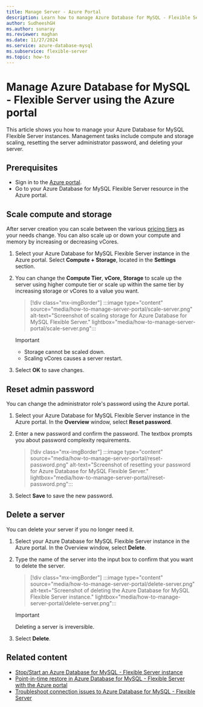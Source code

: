 ```yaml
---
title: Manage Server - Azure Portal
description: Learn how to manage Azure Database for MySQL - Flexible Server from the Azure portal.
author: SudheeshGH
ms.author: sunaray
ms.reviewer: maghan
ms.date: 11/27/2024
ms.service: azure-database-mysql
ms.subservice: flexible-server
ms.topic: how-to
---
```


# Manage Azure Database for MySQL - Flexible Server using the Azure portal

This article shows you how to manage your Azure Database for MySQL Flexible Server instances. Management tasks include compute and storage scaling, resetting the server administrator password, and deleting your server.

## Prerequisites

- Sign in to the [Azure portal](https://portal.azure.com).
- Go to your Azure Database for MySQL Flexible Server resource in the Azure portal.

## Scale compute and storage

After server creation you can scale between the various [pricing tiers](https://azure.microsoft.com/pricing/details/mysql/) as your needs change. You can also scale up or down your compute and memory by increasing or decreasing vCores.

1. Select your Azure Database for MySQL Flexible Server instance in the Azure portal. Select **Compute + Storage**, located in the **Settings** section.

1. You can change the **Compute Tier**, **vCore**, **Storage** to scale up the server using higher compute tier or scale up within the same tier by increasing storage or vCores to a value you want.

   > [!div class="mx-imgBorder"]
   > :::image type="content" source="media/how-to-manage-server-portal/scale-server.png" alt-text="Screenshot of scaling storage for Azure Database for MySQL Flexible Server." lightbox="media/how-to-manage-server-portal/scale-server.png":::

   > [!IMPORTANT]  
      > - Storage cannot be scaled down.
      > - Scaling vCores causes a server restart.

1. Select **OK** to save changes.

## Reset admin password

You can change the administrator role's password using the Azure portal.

1. Select your Azure Database for MySQL Flexible Server instance in the Azure portal. In the **Overview** window, select **Reset password**.

1. Enter a new password and confirm the password. The textbox prompts you about password complexity requirements.

   > [!div class="mx-imgBorder"]
   > :::image type="content" source="media/how-to-manage-server-portal/reset-password.png" alt-text="Screenshot of resetting your password for Azure Database for MySQL Flexible Server." lightbox="media/how-to-manage-server-portal/reset-password.png":::

1. Select **Save** to save the new password.

## Delete a server

You can delete your server if you no longer need it.

1. Select your Azure Database for MySQL Flexible Server instance in the Azure portal. In the Overview window, select **Delete**.

1. Type the name of the server into the input box to confirm that you want to delete the server.

   > [!div class="mx-imgBorder"]
   > :::image type="content" source="media/how-to-manage-server-portal/delete-server.png" alt-text="Screenshot of deleting the Azure Database for MySQL Flexible Server instance." lightbox="media/how-to-manage-server-portal/delete-server.png":::

   > [!IMPORTANT]  
   > Deleting a server is irreversible.

1. Select **Delete**.

## Related content

- [Stop/Start an Azure Database for MySQL - Flexible Server instance](how-to-stop-start-server-portal.md)
- [Point-in-time restore in Azure Database for MySQL - Flexible Server with the Azure portal](how-to-restore-server-portal.md)
- [Troubleshoot connection issues to Azure Database for MySQL - Flexible Server](how-to-troubleshoot-common-connection-issues.md)

